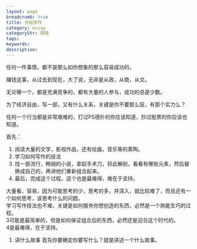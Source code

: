 ```yaml
---
layout: page
breadcrumb: true
title: 开始写作
category: essay
categoryStr: 随笔
tags: 
keywords: 
description: 
---
```


任何一件事情，都不是那么如你想象的那么容易成功的。

赚钱这事，从过去到现在，大了说，无非是从政，从商，从文。

无论哪一个，都是充满竞争的，都有大量的人参与，成功的总是少数。

为了经济自由，写一部，又有什么关系，关键是你不要那么狂，有那个实力么？

任何一个行当都是非常艰难的，打过PS德扑的你应该知道，抄过股票的你应该也知道。

首先：  
1. 阅读大量的文学，影视作品，还有绘画，音乐等的熏陶。  
2. 学习如何写作的技法  
3. 找一部流行，畅销的小说，拿起手术刀，将此解剖，看看有哪些元素，然后替换成自己的，再讲他们重新组合起来。  
4. 最后，完成这个过程。这个也是最难得，难在于坚持。  

大量看，容易，因为可能思考的少，思考的多，并深入，就比较难了，而且还有一个如何思考，该思考什么的问题。  
学习写作技法也不难，关键是如何服务你想创造的东西，必然是一个熟能生巧的过程。  
3可能是最简单的，但是如何保证组合后的东西，必然还是迎合这个时代的。  
4是最难得，在于坚持。


1. 讲什么故事
首先你要确定你要写什么？就是讲述一个什么故事。



